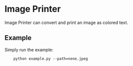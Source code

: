 # Image Printer

Image Printer can convert and print an image as colored text.

## Example

Simply run the example:

```shell
    python example.py --path=nene.jpeg
```
